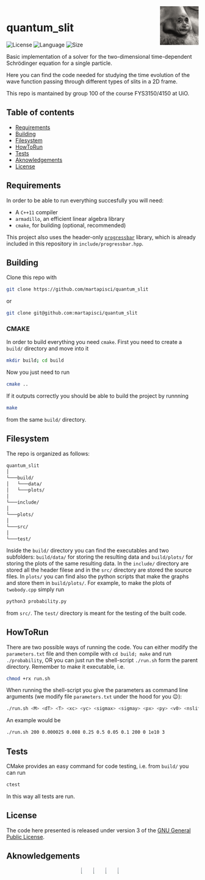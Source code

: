<img align="right" width=20% src="logo.gif" />

[comment]: <![](./title.svg)>
# quantum_slit
![License](https://img.shields.io/github/license/martapisci/quantum_slit)
![Language](https://img.shields.io/badge/language-c%2B%2B-blue)
![Size](https://img.shields.io/github/repo-size/martapisci/quantum_slit)

Basic implementation of a solver for the two-dimensional time-dependent Schrödinger equation for a single particle.

Here you can find the code needed for studying the time evolution of the wave function passing through different types of slits in a 2D frame.

This repo is mantained by group 100 of the course FYS3150/4150 at UiO.


## Table of contents

- [Requirements](#requirements)
- [Building](#building)
- [Filesystem](#filesystem)
- [HowToRun](#howtorun)
- [Tests](#tests)
- [Aknowledgements](#aknowledgements)
- [License](#license)

## Requirements

In order to be able to run everything succesfully you will need:
* A `C++11` compiler
* `armadillo`, an efficient linear algebra library
* `cmake`, for building (optional, recommended)

This project also uses the header-only [`progressbar`](https://github.com/gipert/progressbar) library, which is already included in this repository in `include/progressbar.hpp`.

## Building

Clone this repo with

```bash
git clone https://github.com/martapisci/quantum_slit
```

or

```bash
git clone git@github.com:martapisci/quantum_slit
```

### CMAKE

In order to build everything you need `cmake`. First you need to create a `build/` directory and move into it
```bash
mkdir build; cd build
```
Now you just need to run
```bash
cmake ..
```
If it outputs correctly you should be able to build the project by runnning
```bash
make
```
from the same `build/` directory. 

## Filesystem
The repo is organized as follows:
```
quantum_slit
│
└───build/
│   └───data/
│   └───plots/
│
└───include/
│
└───plots/
│
└───src/
│
└───test/
```
Inside the `build/` directory you can find the executables and two subfolders: `build/data/` for storing the resulting data and `build/plots/` for storing the plots of the same resulting data.
In the `include/` directory are stored all the header filese and in the `src/` directory are stored the source files.
In `plots/` you can find also the python scripts that make the graphs and store them in `build/plots/`. For example, to make the plots of `twobody.cpp` simply run
```bash
python3 probability.py
```
from `src/`.
The `test/` directory is meant for the testing of the built code.

## HowToRun
There are two possible ways of running the code. You can either modify the `parameters.txt` file and then compile with `cd build; make`  and run `./probability`, OR you can just run the shell-script `./run.sh` form the parent directory. Remember to make it executable, i.e.
```bash
chmod +rx run.sh
```
When running the shell-script you give the parameters as command line arguments (we modify file `parameters.txt` under the hood for you :wink:):
```bash
./run.sh <M> <dT> <T> <xc> <yc> <sigmax> <sigmay> <px> <py> <v0> <nslit>
```
An example would be
```bash
./run.sh 200 0.000025 0.008 0.25 0.5 0.05 0.1 200 0 1e10 3
```
## Tests
CMake provides an easy command for code testing, i.e. from `build/` you can run
```bash
ctest
```
In this way all tests are run.


## License

The code here presented is released under version 3 of the [GNU General Public License](https://www.gnu.org/licenses/gpl-3.0.html).


## Aknowledgements
<p align="center">
<button  style="border: transparent; background-color: transparent;">
    <img align="left" width=10% src="https://avatars.githubusercontent.com/u/51904841?v=4"> 
</button>
<button style="border: transparent; background-color: transparent;">
    <img align="left" width=10% src="https://avatars.githubusercontent.com/u/112166702?v="> 
</button>
<button style="border: transparent; background-color: transparent;">
    <img align="left" width=10% src="https://avatars.githubusercontent.com/u/79975678?s=400&u=6770b5f0354ed29bf9a54e7f27a8250bb812c279&v=4"> 
</button>
<button style="border: transparent; background-color: transparent;">
    <img align="left" width=10% src="https://avatars.githubusercontent.com/u/112163092?v=4">
</button>
</p>


